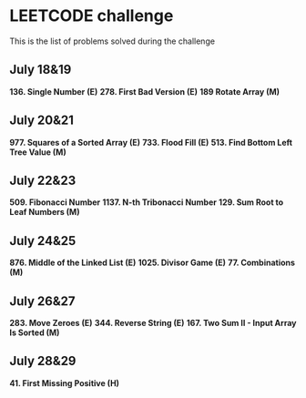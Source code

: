 # LEETCODE challenge
This is the list of problems solved during the challenge

## July 18&19
**136. Single Number (E)**
**278. First Bad Version (E)**
**189 Rotate Array (M)**
## July 20&21
**977. Squares of a Sorted Array (E)**
**733. Flood Fill (E)**
**513. Find Bottom Left Tree Value (M)**
## July 22&23
**509. Fibonacci Number**
**1137. N-th Tribonacci Number**
**129. Sum Root to Leaf Numbers (M)**
## July 24&25
**876. Middle of the Linked List (E)**
**1025. Divisor Game (E)**
**77. Combinations (M)**
## July 26&27
**283. Move Zeroes (E)**
**344. Reverse String (E)**
**167. Two Sum II - Input Array Is Sorted (M)**
## July 28&29
**41. First Missing Positive (H)**
